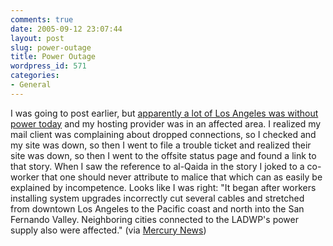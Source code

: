 ```yaml
---
comments: true
date: 2005-09-12 23:07:44
layout: post
slug: power-outage
title: Power Outage
wordpress_id: 571
categories:
- General
---
```


I was going to post earlier, but [apparently a lot of Los Angeles was without power today](http://www.voanews.com/english/2005-09-12-voa60.cfm) and my hosting provider was in an affected area. I realized my mail client was complaining about dropped connections, so I checked and my site was down, so then I went to file a trouble ticket and realized their site was down, so then I went to the offsite status page and found a link to that story. When I saw the reference to al-Qaida in the story I joked to a co-worker that one should never attribute to malice that which can as easily be explained by incompetence. Looks like I was right: "It began after workers installing system upgrades incorrectly cut several cables and stretched from downtown Los Angeles to the Pacific coast and north into the San Fernando Valley. Neighboring cities connected to the LADWP's power supply also were affected." (via [Mercury News](http://www.mercurynews.com/mld/mercurynews/news/local/states/california/northern_california/12628595.htm))
